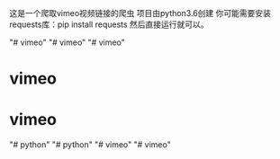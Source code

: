 这是一个爬取vimeo视频链接的爬虫
项目由python3.6创建
你可能需要安装requests库：pip install requests
然后直接运行就可以。


"# vimeo" 
"# vimeo" 
"# vimeo" 
# vimeo
# vimeo
"# python" 
"# python" 
"# vimeo" 
"# vimeo" 
